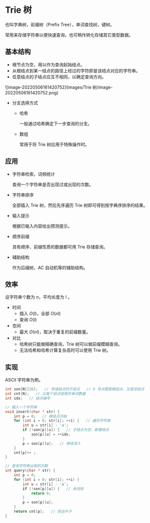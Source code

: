 # Trie 树

也叫字典树，前缀树（Prefix Tree），单词查找树，键树。

常用来存储字符串以便快速查询，也可稍作转化存储其它类型数据。

## 基本结构

- 根节点为空，用以作为查询起始结点。
- 从根结点到某一结点的路径上经过的字符即是该结点对应的字符串。
- 任意结点的子结点应互不相同，以确定查询方向。

![image-20220506161420752](images/Trie 树/image-20220506161420752.png)

- 分支选择方式

	- 哈希

		一般通过哈希确定下一步查询的分支。

	- 数组

		常用于将 Trie 树应用于特殊操作时。

## 应用

- 字符串检索，词频统计

	查询一个字符串是否出现过或出现的次数。

- 字符串排序

	全部插入 Trie 树，然后先序遍历 Trie 树即可得到按字典序排序的结果。

- 输入提示

	根据已输入内容给出预测提示。

- 顺序前缀

	具有顺序、前缀性质的数据都可用 Trie 存储查询。

- 辅助结构

	作为后缀树，AC 自动机等的辅助结构。

## 效率

设字符串个数为 $n$，平均长度为 $l$ 。

- 时间
	- 插入 $O(l)$，全部 $O(nl)$
	- 查询 $O(l)$
- 空间
	- 最大 $O(nl)$，取决于重复的前缀数量。
- 对比
	- 哈希树只能做精确查询，Trie 树可以做前缀模糊查询。
	- 无法哈希和哈希计算复杂高时可以使用 Trie 树。

## 实现

ASCII 字符串为例。

```c++
int son[N][26];   // 存储结点的子结点   // 0 号点既是根结点，又是空结点
int cnt[N];   // 以每个结点结尾的单词数量
int idx;   // 结点编号

// 插入一个字符串
void insert(char * str) {
    int p = 0;   // 根结点开始
    for (int i = 0; str[i]; ++i) {   // 遍历字符串
        int u = str[i] - 'a';
        if (!son[p][u]) {   // 子结点为空，新建结点
            son[p][u] = ++idx;
        }
        p = son[p][u];   // 继续深入
    }
    cnt[p]++ ;
}

// 查询字符串出现的次数
int query(char * str) {
    int p = 0;
    for (int i = 0; str[i]; ++i) {
        int u = str[i] - 'a';
        if (!son[p][u]) {   // 未找到
            return 0;
        }
        p = son[p][u];
    }
    return cnt[p];   // 到达叶子
}
```